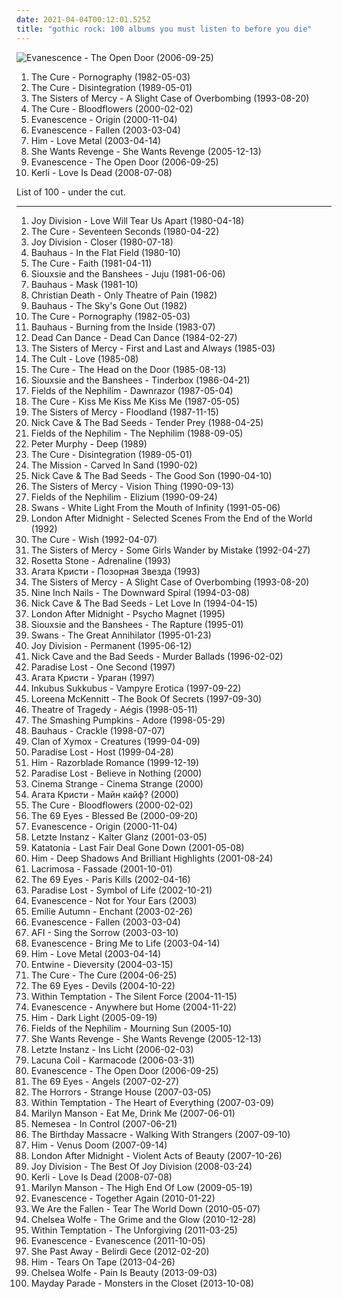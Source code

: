 ```yaml
---
date: 2021-04-04T00:12:01.525Z
title: "gothic rock: 100 albums you must listen to before you die"
---
```

![Evanescence - The Open Door (2006-09-25)](http://coverartarchive.org/release/b0a43312-26f6-46e1-b751-f24f54413e9f/6183360728-500.jpg "Evanescence - The Open Door (2006-09-25)")
<ol class="albums">
<li data-cover="http://coverartarchive.org/release/b0d6d8ad-02d7-3f08-9128-47c734c2c446/7947353809-500.jpg" data-tags="post-punk, gothic rock" role="button">The Cure - Pornography (1982-05-03)</li>
<li data-cover="http://coverartarchive.org/release/91fa2331-d8b4-4d1f-aa4d-53b1c54853e5/20885075891-500.jpg" data-tags="80s, new wave" role="button">The Cure - Disintegration (1989-05-01)</li>
<li data-cover="http://coverartarchive.org/release/f6938225-87a0-4c23-929f-278b61f93fca/5718773240-500.jpg" data-tags="gothic rock" role="button">The Sisters of Mercy - A Slight Case of Overbombing (1993-08-20)</li>
<li data-cover="http://coverartarchive.org/release/2e8cd5ae-2caf-4d4d-99ec-300c7fd57656/7799815972-500.jpg" data-tags="alternative, rock, gothic rock" role="button">The Cure - Bloodflowers (2000-02-02)</li>
<li data-cover="http://coverartarchive.org/release/5518dcfd-bcc5-422e-9f85-69d771cd2f5a/5961563350-500.jpg" data-tags="gothic rock, rock, gothic, evanescence" role="button">Evanescence - Origin (2000-11-04)</li>
<li data-cover="http://coverartarchive.org/release/0d36931b-831a-3663-90a1-57b2210e19f3/2107137774-500.jpg" data-tags="rock" role="button">Evanescence - Fallen (2003-03-04)</li>
<li data-cover="https://img.discogs.com/7NR2pL5hu23W8IOxq3buhXaCdO0=/fit-in/600x597/filters:strip_icc():format(jpeg):mode_rgb():quality(90)/discogs-images/R-3853564-1346956630-4628.jpeg.jpg" data-tags="love metal, him" role="button">Him - Love Metal (2003-04-14)</li>
<li data-cover="http://coverartarchive.org/release/86427535-9abb-4681-8c88-5c651e55d62a/8353381352-500.jpg" data-tags="darkwave" role="button">She Wants Revenge - She Wants Revenge (2005-12-13)</li>
<li data-cover="http://coverartarchive.org/release/b0a43312-26f6-46e1-b751-f24f54413e9f/6183360728-500.jpg" data-tags="rock, gothic rock" role="button">Evanescence - The Open Door (2006-09-25)</li>
<li data-cover="http://coverartarchive.org/release/7e03de41-4397-4757-9e8b-9703d19c8440/5877736768-500.jpg" data-tags="gothic rock, pop" role="button">Kerli - Love Is Dead (2008-07-08)</li>
</ol>
List of 100 - under the cut.
<!-- more -->

_________________

<ol class="albums">
<li data-cover="http://coverartarchive.org/release/7a241913-d3ec-4a4f-a0bf-46c3f8555fd8/24532302261-500.jpg" data-tags="post-punk" role="button">
Joy Division - Love Will Tear Us Apart (1980-04-18)
</li>
<li data-cover="http://coverartarchive.org/release/710f4e35-a355-45ba-b61f-2a969ff8e870/12483197648-500.jpg" data-tags="post-punk" role="button">
The Cure - Seventeen Seconds (1980-04-22)
</li>
<li data-cover="http://coverartarchive.org/release/97d8bb43-f46f-3460-92dc-d6acdb3f1279/14969806130-500.jpg" data-tags="post-punk" role="button">
Joy Division - Closer (1980-07-18)
</li>
<li data-cover="http://coverartarchive.org/release/6eac2f49-661a-4317-bc2b-71ec7debd8f9/3451488533-500.jpg" data-tags="post-punk" role="button">
Bauhaus - In the Flat Field (1980-10)
</li>
<li data-cover="http://coverartarchive.org/release/8d633474-f161-470b-b47c-cf6383f235a9/26974152489-500.jpg" data-tags="post-punk" role="button">
The Cure - Faith (1981-04-11)
</li>
<li data-cover="https://via.placeholder.com/450" data-tags="post-punk" role="button">
Siouxsie and the Banshees - Juju (1981-06-06)
</li>
<li data-cover="http://coverartarchive.org/release/b3834afa-e54b-467f-87fb-f0b744bdf3ab/26204900712-500.jpg" data-tags="post-punk, gothic rock" role="button">
Bauhaus - Mask (1981-10)
</li>
<li data-cover="https://via.placeholder.com/450" data-tags="deathrock" role="button">
Christian Death - Only Theatre of Pain (1982)
</li>
<li data-cover="http://coverartarchive.org/release/7981f14a-1bb5-3a36-99ce-a1377a17095b/26259040094-500.jpg" data-tags="post-punk, gothic rock" role="button">
Bauhaus - The Sky's Gone Out (1982)
</li>
<li data-cover="http://coverartarchive.org/release/b0d6d8ad-02d7-3f08-9128-47c734c2c446/7947353809-500.jpg" data-tags="post-punk, gothic rock" role="button">
The Cure - Pornography (1982-05-03)
</li>
<li data-cover="https://via.placeholder.com/450" data-tags="post-punk, gothic rock" role="button">
Bauhaus - Burning from the Inside (1983-07)
</li>
<li data-cover="http://coverartarchive.org/release/ced70589-aab2-4754-bd8a-14f776d3ac38/18169718837-500.jpg" data-tags="post-punk, darkwave" role="button">
Dead Can Dance - Dead Can Dance (1984-02-27)
</li>
<li data-cover="http://coverartarchive.org/release/87ad4681-0652-4746-bb60-69cfa7964c35/14564351320-500.jpg" data-tags="gothic rock" role="button">
The Sisters of Mercy - First and Last and Always (1985-03)
</li>
<li data-cover="https://img.discogs.com/BN5lUAlMVCU59SYm4Q97NQC710Y=/fit-in/600x600/filters:strip_icc():format(jpeg):mode_rgb():quality(90)/discogs-images/R-726462-1531121490-6128.jpeg.jpg" data-tags="80s, rock" role="button">
The Cult - Love (1985-08)
</li>
<li data-cover="http://coverartarchive.org/release/bc1bf979-4889-3d5e-8edd-bf1bcffa80c3/23483858382-500.jpg" data-tags="new wave, 80s" role="button">
The Cure - The Head on the Door (1985-08-13)
</li>
<li data-cover="https://via.placeholder.com/450" data-tags="post-punk, gothic rock" role="button">
Siouxsie and the Banshees - Tinderbox (1986-04-21)
</li>
<li data-cover="https://via.placeholder.com/450" data-tags="gothic rock" role="button">
Fields of the Nephilim - Dawnrazor (1987-05-04)
</li>
<li data-cover="http://coverartarchive.org/release/03a3acfb-67ee-3353-a3f9-65a1af3a626e/7947298813-500.jpg" data-tags="post-punk, new wave, 80s, alternative" role="button">
The Cure - Kiss Me Kiss Me Kiss Me (1987-05-05)
</li>
<li data-cover="http://coverartarchive.org/release/da754b66-e53f-4de6-b76b-78865fcd5a2f/14564374105-500.jpg" data-tags="gothic rock" role="button">
The Sisters of Mercy - Floodland (1987-11-15)
</li>
<li data-cover="http://coverartarchive.org/release/c623e1a8-d1ba-477d-812f-3ab635ff9296/2216468445-500.jpg" data-tags="post-punk" role="button">
Nick Cave & The Bad Seeds - Tender Prey (1988-04-25)
</li>
<li data-cover="http://coverartarchive.org/release/1a3dab35-b315-4916-b09c-7da62d39d6ef/7610227207-500.jpg" data-tags="gothic rock" role="button">
Fields of the Nephilim - The Nephilim (1988-09-05)
</li>
<li data-cover="http://coverartarchive.org/release/c22581fb-8457-3e71-bf62-919ff444b929/21726902737-500.jpg" data-tags="80s, alternative, new wave, 90s" role="button">
Peter Murphy - Deep (1989)
</li>
<li data-cover="http://coverartarchive.org/release/91fa2331-d8b4-4d1f-aa4d-53b1c54853e5/20885075891-500.jpg" data-tags="80s, new wave" role="button">
The Cure - Disintegration (1989-05-01)
</li>
<li data-cover="http://coverartarchive.org/release/427649ff-6dc7-4531-8f80-cd0a93c36349/6853050523-500.jpg" data-tags="gothic rock" role="button">
The Mission - Carved In Sand (1990-02)
</li>
<li data-cover="http://coverartarchive.org/release/cfd1050d-e2aa-4ab5-8e6f-2ea6f067f669/9935528615-500.jpg" data-tags="alternative rock, 90s" role="button">
Nick Cave & The Bad Seeds - The Good Son (1990-04-10)
</li>
<li data-cover="http://coverartarchive.org/release/9c853b7d-d2ef-3b08-a7be-c6b3d04bd5a4/16646024551-500.jpg" data-tags="gothic rock" role="button">
The Sisters of Mercy - Vision Thing (1990-09-13)
</li>
<li data-cover="https://via.placeholder.com/450" data-tags="gothic rock" role="button">
Fields of the Nephilim - Elizium (1990-09-24)
</li>
<li data-cover="https://img.discogs.com/WOaRMRG6fv7SVBDgiWNapcJHm0M=/fit-in/600x603/filters:strip_icc():format(jpeg):mode_rgb():quality(90)/discogs-images/R-404236-1301203330.jpeg.jpg" data-tags="post-punk" role="button">
Swans - White Light From the Mouth of Infinity (1991-05-06)
</li>
<li data-cover="http://coverartarchive.org/release/8c750d3e-b0ae-4028-a00b-fdd05f435ab2/8157843330-500.jpg" data-tags="gothic rock" role="button">
London After Midnight - Selected Scenes From the End of the World (1992)
</li>
<li data-cover="http://coverartarchive.org/release/4284b81f-1731-313a-a4de-58b4c18a754a/5808321423-500.jpg" data-tags="90s, alternative" role="button">
The Cure - Wish (1992-04-07)
</li>
<li data-cover="http://coverartarchive.org/release/9643ead9-b88c-365a-a305-2eaf195c6e2a/3973678745-500.jpg" data-tags="gothic rock" role="button">
The Sisters of Mercy - Some Girls Wander by Mistake (1992-04-27)
</li>
<li data-cover="https://via.placeholder.com/450" data-tags="gothic rock" role="button">
Rosetta Stone - Adrenaline (1993)
</li>
<li data-cover="https://via.placeholder.com/450" data-tags="gothic rock, darkwave, decadence, gothic" role="button">
Агата Кристи - Позорная Звезда (1993)
</li>
<li data-cover="http://coverartarchive.org/release/f6938225-87a0-4c23-929f-278b61f93fca/5718773240-500.jpg" data-tags="gothic rock" role="button">
The Sisters of Mercy - A Slight Case of Overbombing (1993-08-20)
</li>
<li data-cover="http://coverartarchive.org/release/ab64976f-52a8-44e7-9aa3-d6703604bc2f/7159970718-500.jpg" data-tags="industrial, industrial rock" role="button">
Nine Inch Nails - The Downward Spiral (1994-03-08)
</li>
<li data-cover="http://coverartarchive.org/release/7a396a2f-0580-37a7-b713-e287434c2913/2467851334-500.jpg" data-tags="alternative rock, post-punk, 90s" role="button">
Nick Cave & The Bad Seeds - Let Love In (1994-04-15)
</li>
<li data-cover="https://img.discogs.com/m5KiK7XWzOVx8wYaDJvv0eBzJws=/fit-in/301x300/filters:strip_icc():format(jpeg):mode_rgb():quality(90)/discogs-images/R-419432-1110896476.jpg.jpg" data-tags="gothic rock, darkwave, gothic" role="button">
London After Midnight - Psycho Magnet (1995)
</li>
<li data-cover="https://img.discogs.com/CqsH24WQ3Bpr_ji7GMoSMmyFvJ0=/fit-in/600x599/filters:strip_icc():format(jpeg):mode_rgb():quality(90)/discogs-images/R-2288642-1406456900-3696.jpeg.jpg" data-tags="gothic rock, post-punk" role="button">
Siouxsie and the Banshees - The Rapture (1995-01)
</li>
<li data-cover="http://coverartarchive.org/release/73503b2d-538f-431b-9ff4-2c6af04f7beb/10401957300-500.jpg" data-tags="post-punk, industrial" role="button">
Swans - The Great Annihilator (1995-01-23)
</li>
<li data-cover="http://coverartarchive.org/release/d7c9e8c6-b057-4f48-b04e-c460ec924eff/11920495341-500.jpg" data-tags="post-punk" role="button">
Joy Division - Permanent (1995-06-12)
</li>
<li data-cover="http://coverartarchive.org/release/db72b2a8-9a07-4bc6-b78c-d3dfe29a4eb4/25184996650-500.jpg" data-tags="90s, alternative, mute records" role="button">
Nick Cave and the Bad Seeds - Murder Ballads (1996-02-02)
</li>
<li data-cover="https://img.discogs.com/drEC4Qy-HSNgJ2g9Lo-wbWhccoY=/fit-in/600x600/filters:strip_icc():format(jpeg):mode_rgb():quality(90)/discogs-images/R-891780-1477933367-4382.jpeg.jpg" data-tags="gothic metal, gothic rock" role="button">
Paradise Lost - One Second (1997)
</li>
<li data-cover="http://coverartarchive.org/release/3b972e14-2e2f-4585-a428-644689de0e5a/3856728197-500.jpg" data-tags="gothic rock, gothic" role="button">
Агата Кристи - Ураган (1997)
</li>
<li data-cover="http://coverartarchive.org/release/8f6128f3-6638-40d2-b9cd-dc069dba18b6/2115320360-500.jpg" data-tags="gothic rock, gothic" role="button">
Inkubus Sukkubus - Vampyre Erotica (1997-09-22)
</li>
<li data-cover="https://img.discogs.com/Kdoz6GrGBVRAtTOTYE-637_sBbc=/fit-in/599x512/filters:strip_icc():format(jpeg):mode_rgb():quality(90)/discogs-images/R-7719266-1447377438-2187.jpeg.jpg" data-tags="celtic" role="button">
Loreena McKennitt - The Book Of Secrets (1997-09-30)
</li>
<li data-cover="https://img.discogs.com/JHOHTyWyL2vysmIQG8aBqDviIrw=/fit-in/600x508/filters:strip_icc():format(jpeg):mode_rgb():quality(90)/discogs-images/R-6308314-1416126352-5825.jpeg.jpg" data-tags="gothic metal" role="button">
Theatre of Tragedy - Aégis (1998-05-11)
</li>
<li data-cover="http://coverartarchive.org/release/dcae11f6-16e0-4efc-9b14-9a6497ca6150/8920454022-500.jpg" data-tags="alternative, 90s" role="button">
The Smashing Pumpkins - Adore (1998-05-29)
</li>
<li data-cover="https://img.discogs.com/poVRLtllDGFDnI4OBEX6WGO99vI=/fit-in/450x437/filters:strip_icc():format(jpeg):mode_rgb():quality(90)/discogs-images/R-1537761-1324245876.jpeg.jpg" data-tags="post-punk" role="button">
Bauhaus - Crackle (1998-07-07)
</li>
<li data-cover="https://via.placeholder.com/450" data-tags="gothic rock, gothic, darkwave" role="button">
Clan of Xymox - Creatures (1999-04-09)
</li>
<li data-cover="https://img.discogs.com/WGzImFEZdQpnBKmE1CeuMpRmqGs=/fit-in/600x523/filters:strip_icc():format(jpeg):mode_rgb():quality(90)/discogs-images/R-7070471-1485671189-3103.jpeg.jpg" data-tags="synthpop" role="button">
Paradise Lost - Host (1999-04-28)
</li>
<li data-cover="http://coverartarchive.org/release/c38d4983-987f-35b9-9683-932192d5e3c4/19881038050-500.jpg" data-tags="love metal" role="button">
Him - Razorblade Romance (1999-12-19)
</li>
<li data-cover="https://img.discogs.com/edGEGZLOD16Kv6kByAo9_kEeeSg=/fit-in/600x594/filters:strip_icc():format(jpeg):mode_rgb():quality(90)/discogs-images/R-1130922-1194544860.jpeg.jpg" data-tags="gothic metal" role="button">
Paradise Lost - Believe in Nothing (2000)
</li>
<li data-cover="http://coverartarchive.org/release/3a168ff2-782c-472c-878e-5b149a2c0522/23931771943-500.jpg" data-tags="deathrock, gothic rock" role="button">
Cinema Strange - Cinema Strange (2000)
</li>
<li data-cover="http://coverartarchive.org/release/d044b55e-0167-4db0-8d6a-6af4557a9a2f/4826972311-500.jpg" data-tags="gothic rock" role="button">
Агата Кристи - Майн кайф? (2000)
</li>
<li data-cover="http://coverartarchive.org/release/2e8cd5ae-2caf-4d4d-99ec-300c7fd57656/7799815972-500.jpg" data-tags="alternative, rock, gothic rock" role="button">
The Cure - Bloodflowers (2000-02-02)
</li>
<li data-cover="https://img.discogs.com/zj3F2CNjJwRu_aEDFdIpFG00lzY=/fit-in/600x601/filters:strip_icc():format(jpeg):mode_rgb():quality(90)/discogs-images/R-6122498-1419101414-9922.jpeg.jpg" data-tags="gothic rock" role="button">
The 69 Eyes - Blessed Be (2000-09-20)
</li>
<li data-cover="http://coverartarchive.org/release/5518dcfd-bcc5-422e-9f85-69d771cd2f5a/5961563350-500.jpg" data-tags="gothic rock, rock, gothic, evanescence" role="button">
Evanescence - Origin (2000-11-04)
</li>
<li data-cover="http://coverartarchive.org/release/f5e9663a-ef6e-44ef-bb12-3d1035614a82/9279630913-500.jpg" data-tags="gothic, gothic rock" role="button">
Letzte Instanz - Kalter Glanz (2001-03-05)
</li>
<li data-cover="http://coverartarchive.org/release/1d2cfca8-1cdf-4a98-8bd5-0769b97769dc/3597667276-500.jpg" data-tags="doom metal" role="button">
Katatonia - Last Fair Deal Gone Down (2001-05-08)
</li>
<li data-cover="https://via.placeholder.com/450" data-tags="love metal" role="button">
Him - Deep Shadows And Brilliant Highlights (2001-08-24)
</li>
<li data-cover="https://img.discogs.com/YXJHpQW8y46vG7hRWW_9ANNY1LI=/fit-in/600x530/filters:strip_icc():format(jpeg):mode_rgb():quality(90)/discogs-images/R-2008477-1258239023.jpeg.jpg" data-tags="gothic metal, gothic" role="button">
Lacrimosa - Fassade (2001-10-01)
</li>
<li data-cover="http://coverartarchive.org/release/80f70658-2074-4471-b1ab-11562a783cc0/2133707556-500.jpg" data-tags="rock, finnish, gothic rock, the 69 eyes" role="button">
The 69 Eyes - Paris Kills (2002-04-16)
</li>
<li data-cover="http://coverartarchive.org/release/a1f47d19-685b-4448-a452-a051088ac144/7730383719-500.jpg" data-tags="gothic metal" role="button">
Paradise Lost - Symbol of Life (2002-10-21)
</li>
<li data-cover="http://coverartarchive.org/release/9045185f-a666-488d-b63e-4e6fc141bb0a/1226061435-500.jpg" data-tags="rock, gothic rock, evanescence" role="button">
Evanescence - Not for Your Ears (2003)
</li>
<li data-cover="http://coverartarchive.org/release/16e3ac46-606a-445e-9a20-b7b8bf1a08ea/3206309884-500.jpg" data-tags="ethereal, gothic, faerie music" role="button">
Emilie Autumn - Enchant (2003-02-26)
</li>
<li data-cover="http://coverartarchive.org/release/0d36931b-831a-3663-90a1-57b2210e19f3/2107137774-500.jpg" data-tags="rock" role="button">
Evanescence - Fallen (2003-03-04)
</li>
<li data-cover="https://img.discogs.com/zgND8o4VXNDounHkrrG5b5pd0s0=/fit-in/600x586/filters:strip_icc():format(jpeg):mode_rgb():quality(90)/discogs-images/R-2501912-1444050760-9836.png.jpg" data-tags="punk rock, punk, alternative rock" role="button">
AFI - Sing the Sorrow (2003-03-10)
</li>
<li data-cover="http://coverartarchive.org/release/0a95fcf2-e586-4002-9222-8a6451ac8d45/8906915408-500.jpg" data-tags="gothic rock, female fronted metal, metal" role="button">
Evanescence - Bring Me to Life (2003-04-14)
</li>
<li data-cover="https://img.discogs.com/7NR2pL5hu23W8IOxq3buhXaCdO0=/fit-in/600x597/filters:strip_icc():format(jpeg):mode_rgb():quality(90)/discogs-images/R-3853564-1346956630-4628.jpeg.jpg" data-tags="love metal, him" role="button">
Him - Love Metal (2003-04-14)
</li>
<li data-cover="http://coverartarchive.org/release/de3bd933-36b8-49aa-8d2d-55d0a86e64a9/27340748738-500.jpg" data-tags="doom metal, gothic metal, gothic rock, love metal, entwine" role="button">
Entwine - Dieversity (2004-03-15)
</li>
<li data-cover="http://coverartarchive.org/release/25e2716b-2c65-3ef8-b4ff-afc96570347d/7947383918-500.jpg" data-tags="post-punk, rock, alternative" role="button">
The Cure - The Cure (2004-06-25)
</li>
<li data-cover="https://img.discogs.com/wLL6jdexHEYPkLfE5VacuC0Suf0=/fit-in/578x600/filters:strip_icc():format(jpeg):mode_rgb():quality(90)/discogs-images/R-1802621-1244313442.jpeg.jpg" data-tags="gothic rock" role="button">
The 69 Eyes - Devils (2004-10-22)
</li>
<li data-cover="http://coverartarchive.org/release/b0d338fa-6935-4aa6-b891-a51c37217e43/4630453378-500.jpg" data-tags="symphonic metal" role="button">
Within Temptation - The Silent Force (2004-11-15)
</li>
<li data-cover="http://coverartarchive.org/release/415d1dea-4107-49e0-8fbe-cba8cf607d86/9469978707-500.jpg" data-tags="rock, evanescence, live" role="button">
Evanescence - Anywhere but Home (2004-11-22)
</li>
<li data-cover="http://coverartarchive.org/release/a94bce4d-ae54-4965-b388-c4c045d756ae/5086482774-500.jpg" data-tags="love metal" role="button">
Him - Dark Light (2005-09-19)
</li>
<li data-cover="http://coverartarchive.org/release/70b4ad53-e679-4224-8a95-a81edffb747f/10909822706-500.jpg" data-tags="gothic rock" role="button">
Fields of the Nephilim - Mourning Sun (2005-10)
</li>
<li data-cover="http://coverartarchive.org/release/86427535-9abb-4681-8c88-5c651e55d62a/8353381352-500.jpg" data-tags="darkwave" role="button">
She Wants Revenge - She Wants Revenge (2005-12-13)
</li>
<li data-cover="http://coverartarchive.org/release/d8e4f746-f031-4f66-b19e-a299c4d571bf/8034544119-500.jpg" data-tags="gothic rock, folk rock" role="button">
Letzte Instanz - Ins Licht (2006-02-03)
</li>
<li data-cover="https://img.discogs.com/aXCZQcOSa73njRvFAnF1Ep5jUTQ=/fit-in/600x528/filters:strip_icc():format(jpeg):mode_rgb():quality(90)/discogs-images/R-8125917-1489832489-1154.jpeg.jpg" data-tags="gothic metal" role="button">
Lacuna Coil - Karmacode (2006-03-31)
</li>
<li data-cover="http://coverartarchive.org/release/b0a43312-26f6-46e1-b751-f24f54413e9f/6183360728-500.jpg" data-tags="rock, gothic rock" role="button">
Evanescence - The Open Door (2006-09-25)
</li>
<li data-cover="https://img.discogs.com/dEADnWZ22h2m69wsaK7UmA5euVs=/fit-in/600x600/filters:strip_icc():format(jpeg):mode_rgb():quality(90)/discogs-images/R-8453695-1462473692-2954.jpeg.jpg" data-tags="gothic rock" role="button">
The 69 Eyes - Angels (2007-02-27)
</li>
<li data-cover="http://coverartarchive.org/release/dbe1dc97-6b49-4393-8898-dcce1bc654cc/16182961071-500.jpg" data-tags="garage rock, garage punk, post-punk" role="button">
The Horrors - Strange House (2007-03-05)
</li>
<li data-cover="http://coverartarchive.org/release/ab50ac75-91ce-36a3-99b1-6e5e15aad912/5782076120-500.jpg" data-tags="symphonic metal" role="button">
Within Temptation - The Heart of Everything (2007-03-09)
</li>
<li data-cover="https://via.placeholder.com/450" data-tags="industrial rock" role="button">
Marilyn Manson - Eat Me, Drink Me (2007-06-01)
</li>
<li data-cover="http://coverartarchive.org/release/a278e457-bf21-489c-9c06-02ca8fb60343/3098115173-500.jpg" data-tags="gothic metal, symphonic metal, female fronted metal, nemesea" role="button">
Nemesea - In Control (2007-06-21)
</li>
<li data-cover="http://coverartarchive.org/release/0e51fc11-576b-3cfe-97fc-b006d9a90a2d/5307514978-500.jpg" data-tags="industrial, industrial rock, electronic" role="button">
The Birthday Massacre - Walking With Strangers (2007-09-10)
</li>
<li data-cover="http://coverartarchive.org/release/6d322992-2616-4364-ad9e-7a5d744dc1a5/19881039421-500.jpg" data-tags="love metal" role="button">
Him - Venus Doom (2007-09-14)
</li>
<li data-cover="https://via.placeholder.com/450" data-tags="gothic rock" role="button">
London After Midnight - Violent Acts of Beauty (2007-10-26)
</li>
<li data-cover="http://coverartarchive.org/release/add9be65-7960-4fb7-beac-c4c34243b095/9370672975-500.jpg" data-tags="rock, new wave, post-punk" role="button">
Joy Division - The Best Of Joy Division (2008-03-24)
</li>
<li data-cover="http://coverartarchive.org/release/7e03de41-4397-4757-9e8b-9703d19c8440/5877736768-500.jpg" data-tags="gothic rock, pop" role="button">
Kerli - Love Is Dead (2008-07-08)
</li>
<li data-cover="http://coverartarchive.org/release/a4659f71-2c62-4aa4-813a-b9e2924d8a50/2554039402-500.jpg" data-tags="industrial rock, alternative rock" role="button">
Marilyn Manson - The High End Of Low (2009-05-19)
</li>
<li data-cover="http://coverartarchive.org/release/fc4fe161-760e-4200-990a-5d043977cb56/9020464539-500.jpg" data-tags="rock, female vocalists, gothic rock" role="button">
Evanescence - Together Again (2010-01-22)
</li>
<li data-cover="http://coverartarchive.org/release/d0613007-0298-4ca6-b1f2-4b88dae63742/1693672754-500.jpg" data-tags="rock, alternative rock" role="button">
We Are the Fallen - Tear The World Down (2010-05-07)
</li>
<li data-cover="http://coverartarchive.org/release/7def45ac-4d40-43f8-a920-781519c2e437/5811606572-500.jpg" data-tags="hipster, not experimental, pop, japanese, female vocalists, anime, j-pop, not music, not gothic, amatue, emo, jpop, comedy, humour, gothic rock, symphonic metal, power metal, visual kei, brutal death metal, meme, spam, anison, folklore intellectuel, not darkwave, hentai, yaoi, hipsterish, pseudogoth, noise, heavy metal, metalcore, metal, dance, dark, easy listening" role="button">
Chelsea Wolfe - The Grime and the Glow (2010-12-28)
</li>
<li data-cover="http://coverartarchive.org/release/fa2c2a08-5f73-4ace-86e2-2f6d74b42914/2094872063-500.jpg" data-tags="symphonic metal" role="button">
Within Temptation - The Unforgiving (2011-03-25)
</li>
<li data-cover="http://coverartarchive.org/release/dca58b08-9e7b-4a1d-bd1a-3f8cfd39c65d/4338440659-500.jpg" data-tags="rock, alternative rock" role="button">
Evanescence - Evanescence (2011-10-05)
</li>
<li data-cover="https://img.discogs.com/4U4FsAlx5bJw_M9SFpu3JIqAUZQ=/fit-in/600x600/filters:strip_icc():format(jpeg):mode_rgb():quality(90)/discogs-images/R-4242505-1364551957-2976.jpeg.jpg" data-tags="post-punk, gothic rock, gothic" role="button">
She Past Away - Belirdi Gece (2012-02-20)
</li>
<li data-cover="http://coverartarchive.org/release/8b6f75d8-b385-4fe0-8d09-c12325abcde4/5085968151-500.jpg" data-tags="love metal" role="button">
Him - Tears On Tape (2013-04-26)
</li>
<li data-cover="https://img.discogs.com/JExQH_7X_2u7hqvAWCXMm1KALwc=/fit-in/591x600/filters:strip_icc():format(jpeg):mode_rgb():quality(90)/discogs-images/R-4941671-1380457797-4882.jpeg.jpg" data-tags="gothic rock, hipster, not experimental, pop, female vocalists, emo, japanese, anime, j-pop, visual kei, not gothic, emocore, meme, satanic pop, amatue, jpop, comedy, anison, dark, symphonic metal, achingly intelligent, not music, manowar, weeaboo, folklore intellectuel, hino, not darkwave, poptron, very intelligent lyrics, gothic metal, humour, misogyny, seiyuu" role="button">
Chelsea Wolfe - Pain Is Beauty (2013-09-03)
</li>
<li data-cover="http://coverartarchive.org/release/67331ae2-d391-4cfd-bf4e-586d5cdaf55a/7760393605-500.jpg" data-tags="alternative rock, gothic rock" role="button">
Mayday Parade - Monsters in the Closet (2013-10-08)
</li>
</ol>